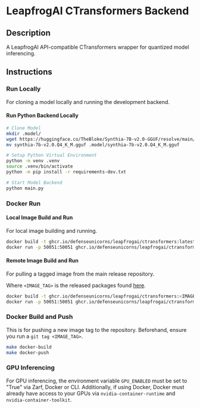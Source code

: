 # LeapfrogAI CTransformers Backend

## Description

A LeapfrogAI API-compatible CTransformers wrapper for quantized model inferencing.

## Instructions

### Run Locally

For cloning a model locally and running the development backend.

#### Run Python Backend Locally

```bash
# Clone Model
mkdir .model/
wget https://huggingface.co/TheBloke/Synthia-7B-v2.0-GGUF/resolve/main/synthia-7b-v2.0.Q4_K_M.gguf
mv synthia-7b-v2.0.Q4_K_M.gguf .model/synthia-7b-v2.0.Q4_K_M.gguf

# Setup Python Virtual Environment
python -m venv .venv
source .venv/bin/activate
python -m pip install -r requirements-dev.txt

# Start Model Backend
python main.py
```

### Docker Run

#### Local Image Build and Run

For local image building and running.

```bash
docker build -t ghcr.io/defenseunicorns/leapfrogai/ctransformers:latest .
docker run -p 50051:50051 ghcr.io/defenseunicorns/leapfrogai/ctransformers:latest
```

#### Remote Image Build and Run

For pulling a tagged image from the main release repository.

Where `<IMAGE_TAG>` is the released packages found [here](https://github.com/orgs/defenseunicorns/packages/container/package/leapfrogai%2Fctransformers).

```bash
docker build -t ghcr.io/defenseunicorns/leapfrogai/ctransformers:<IMAGE_TAG> .
docker run -p 50051:50051 ghcr.io/defenseunicorns/leapfrogai/ctransformers:<IMAGE_TAG>
```

### Docker Build and Push

This is for pushing a new image tag to the repository. Beforehand, ensure you run a `git tag <IMAGE_TAG>`.

```bash
make docker-build
make docker-push
```

### GPU Inferencing

For GPU inferencing, the environment variable `GPU_ENABLED` must be set to "True" via Zarf, Docker or CLI. Additionally, if using Docker, Docker must already have access to your GPUs via `nvidia-container-runtime` and `nvidia-container-toolkit`.
